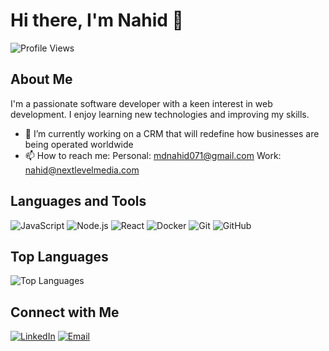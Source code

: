 # Hi there, I'm Nahid 👋

![Profile Views](https://komarev.com/ghpvc/?username=nahid071&color=blue)

## About Me

I'm a passionate software developer with a keen interest in web development. I enjoy learning new technologies and improving my skills.

- 🔭 I’m currently working on a CRM that will redefine how businesses are being operated worldwide
- 📫 How to reach me:
  Personal: mdnahid071@gmail.com
  Work: nahid@nextlevelmedia.com

## Languages and Tools

![JavaScript](https://img.shields.io/badge/-JavaScript-black?style=flat-square&logo=javascript)
![Node.js](https://img.shields.io/badge/-Node.js-black?style=flat-square&logo=node.js)
![React](https://img.shields.io/badge/-React-black?style=flat-square&logo=react)
![Docker](https://img.shields.io/badge/-Docker-black?style=flat-square&logo=docker)
![Git](https://img.shields.io/badge/-Git-black?style=flat-square&logo=git)
![GitHub](https://img.shields.io/badge/-GitHub-black?style=flat-square&logo=github)


## Top Languages

![Top Languages](https://github-readme-stats.vercel.app/api/top-langs/?username=nahid071&layout=compact&theme=radical)

## Connect with Me

[![LinkedIn](https://img.shields.io/badge/-LinkedIn-black?style=flat-square&logo=linkedin)](https://www.linkedin.com/in/nahidzz)
[![Email](https://img.shields.io/badge/-Email-black?style=flat-square&logo=gmail)](mailto:nahid@nextlevelmedia.com)
